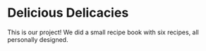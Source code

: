 # Delicious Delicacies
This is our project! We did a small recipe book with six recipes, all personally designed.
